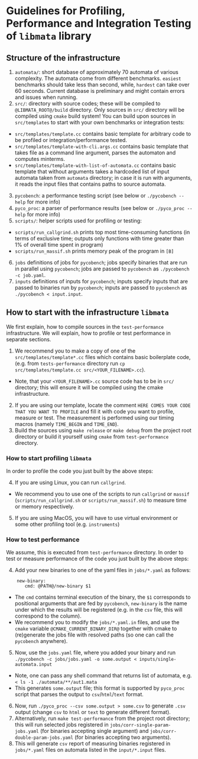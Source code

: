 # Guidelines for Profiling, Performance and Integration Testing of `libmata` library

## Structure of the infrastructure

1. `automata/`: short database of approximately 70 automata of various complexity. The automata come from different
  benchmarks. `easiest` benchmarks should take less than second, while, `hardest` can take over 60 seconds.
  Current database is preliminary and might contain errors and issues when running. 
2. `src/`: directory with source codes; these will be compiled to `@LIBMATA_ROOT@/build` directory. 
   Only sources in `src/` directory will be compiled using `cmake` build system!
   You can build upon sources in `src/templates` to start with your own benchmarks or integration tests:
  * `src/templates/template.cc` contains basic template for arbitrary code to be profiled or integration/performance tested.
  * `src/templates/template-with-cli.args.cc` contains basic template that takes file as a command line argument, parses the automaton and computes minterms.
  * `src/templates/template-with-list-of-automata.cc` contains basic template that without arguments takes a hardcoded list of input automata taken from `automata` directory; 
     in case it is run with arguments, it reads the input files that contains paths to source automata.
3. `pycobench`: a performance testing script (see below or `./pycobench --help` for more info)
4. `pyco_proc`: a parser of performance results (see below or `./pyco_proc --help` for more info)
5. `scripts/`: helper scripts used for profiling or testing:
  * `scripts/run_callgrind.sh` prints top most time-consuming functions (in terms of exclusive time; outputs only functions with time greater than 1% of overall time spent in program)
  * `scripts/run_massif.sh` prints memory peak of the program in `[B]`
6. `jobs` definitions of jobs for `pycobench`; jobs specify binaries that are run in parallel using `pycobench`; jobs are passed to `pycobench` as `./pycobench -c job.yaml`.
7. `inputs` definitions of inputs for `pycobench`; inputs specify inputs that are passed to binaries run by `pycobench`; inputs are passed to `pycobench` as `./pycobench < input.input`.

## How to start with the infrastructure `libmata`

We first explain, how to compile sources in the `test-performance` infrastructure. We will explain, how to profile or test performance in separate sections.

1. We recommend you to make a copy of one of the `src/templates/template*.cc` files which contains basic boilerplate code, 
   (e.g. from `tests-performance` directory run `cp src/templates/template.cc src/<YOUR_FILENAME>.cc`).
 * Note, that your `<YOUR_FILENAME>.cc` source code has to be in `src/` directory; this will ensure it will be compiled using the cmake infrastructure. 
2. If you are using our template, locate the comment `HERE COMES YOUR CODE THAT YOU WANT TO PROFILE` 
   and fill it with code you want to profile, measure or test. 
   The measurement is performed using our timing macros (namely `TIME_BEGIN` and `TIME_END`).
3. Build the sources using `make release` or `make debug` from the project root directory or build it yourself using `cmake` from `test-performance` directory.
 
### How to start profiling `libmata`

In order to profile the code you just built by the above steps:
 
4. If you are using Linux, you can run `callgrind`. 
  * We recommend you to use one of the scripts to run `callgrind` or `massif` (`scripts/run_callgrind.sh` or `scripts/run_massif.sh`) to measure time or memory respectively.
5. If you are using MacOS, you will have to use virtual environment or some other profiling tool (e.g. `instruments`) 

### How to test performance

We assume, this is executed from `test-performance` directory.
In order to test or measure performance of the code you just built by the above steps:

4. Add your new binaries to one of the yaml files in `jobs/*.yaml` as follows:
```
    new-binary:
       cmd: @PATH@/new-binary $1
```
  * The `cmd` contains terminal execution of the binary, the `$1` corresponds to positional arguments that are fed by `pycobench`, `new-binary` is the name under which the results will be registered (e.g. in the `csv` file, this will correspond to the column).
  * We recommend you to modify the `jobs/*.yaml.in` files, and use the `cmake` variable `@CMAKE_CURRENT_BINARY_DIR@` together with cmake to (re)generate the jobs file with resolved paths (so one can call the `pycobench` anywhere).
5. Now, use the `jobs.yaml` file, where you added your binary and run `./pycobench -c jobs/jobs.yaml -o some.output < inputs/single-automata.input`
  * Note, one can pass any shell command that returns list of automata, e.g. `< ls -1 ./automata/**/aut1.mata`
  * This generates `some.output` file; this format is supported by `pyco_proc` script that parses the output to `csv`/`html`/`text` format.
6. Now, run `./pyco_proc --csv some.output > some.csv` to generate `.csv` output (change `csv` to `html` or `text` to generate different format).
7. Alternatively, run `make test-performance` from the project root directory; this will run selected jobs registered in 
   `jobs/corr-single-param-jobs.yaml` (for binaries accepting single argument) and 
   `jobs/corr-double-param-jobs.yaml` (for binaries accepting two arguments).
8. This will generate `csv` report of measuring binaries registered in `jobs/*.yaml` files on automata listed in the `input/*.input` files.
